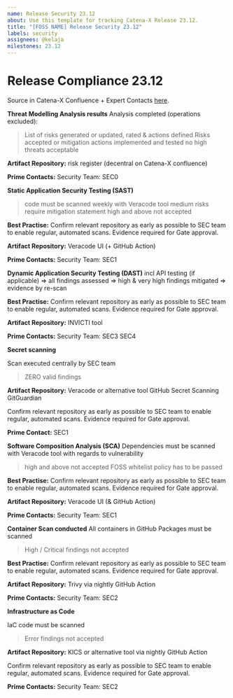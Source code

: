 ```yaml
---
name: Release Security 23.12
about: Use this template for tracking Catena-X Release 23.12.
title: "[FOSS NAME] Release Security 23.12"
labels: security
assignees: @kelaja
milestones: 23.12
---
```


<!---
 * Copyright (c) 2021,2023 Contributors to the Eclipse Foundation
 *
 * See the NOTICE file(s) distributed with this work for additional
 * information regarding copyright ownership.
 *
 * This program and the accompanying materials are made available under the
 * terms of the Apache License, Version 2.0 which is available at
 * https://www.apache.org/licenses/LICENSE-2.0.
 *
 * Unless required by applicable law or agreed to in writing, software
 * distributed under the License is distributed on an "AS IS" BASIS, WITHOUT
 * WARRANTIES OR CONDITIONS OF ANY KIND, either express or implied. See the
 * License for the specific language governing permissions and limitations
 * under the License.
 *
 * SPDX-License-Identifier: Apache-2.0
--->

<!-- 
Thanks for your contribution! Please fill out this template as good as possible. 
Important: Contributing Guidelines can be found here: https://eclipse-tractusx.github.io/docs/oss/how-to-contribute
Checkout the repository README for process description. 
-->

# Release Compliance 23.12
Source in Catena-X Confluence + Expert Contacts [here](https://confluence.catena-x.net/x/DOZkBQ).

**Threat Modelling Analysis results**
Analysis completed (operations excluded):
> List of risks generated or updated, rated & actions defined
> Risks accepted or mitigation actions implemented and tested
> no high threats acceptable


**Artifact Repository:**
risk register
(decentral on Catena-X confluence)

**Prime Contacts:**
Security Team: SEC0

**Static Application Security Testing (SAST)**
>code must be scanned weekly with Veracode tool
>medium risks require mitigation statement
>high and above not accepted

**Best Practise:**
Confirm relevant repository as early as possible to SEC team to enable regular, automated scans. Evidence required for Gate approval.

**Artifact Repository:**
Veracode UI
(+ GitHub Action)

**Prime Contacts:**
Security Team: SEC1


**Dynamic Application Security Testing (DAST)**
incl API testing (if applicable)
=> all findings assessed
=> high & very high findings mitigated
=> evidence by re-scan

**Best Practise:**
Confirm relevant repository as early as possible to SEC team to enable regular, automated scans. Evidence required for Gate approval.

**Artifact Repository:**
INVICTI tool

**Prime Contacts:**
Security Team: SEC3 SEC4

**Secret scanning**

Scan executed centrally by SEC team
>ZERO valid findings

**Artifact Repository:**
Veracode or alternative tool
GitHub Secret Scanning
GitGuardian

Confirm relevant repository as early as possible to SEC team to enable regular, automated scans. Evidence required for Gate approval.

**Prime Contact:** SEC1

**Software Composition Analysis (SCA)**
Dependencies must be scanned with Veracode tool with regards to vulnerability
>high and above not accepted
>FOSS whitelist policy has to be passed

**Best Practise:**
Confirm relevant repository as early as possible to SEC team to enable regular, automated scans. Evidence required for Gate approval.

**Artifact Repository:**
Veracode UI
(& GitHub Action)

**Prime Contacts:**
Security Team: SEC1

**Container Scan conducted**
All containers in GitHub Packages must be scanned
>High / Critical findings not accepted

**Best Practise:**
Confirm relevant repository as early as possible to SEC team to enable regular, automated scans. Evidence required for Gate approval.

**Artifact Repository:**
Trivy
via nightly GitHub Action

**Prime Contacts:**
Security Team: SEC2

**Infrastructure as Code**
	
IaC code must be scanned
>Error findings not accepted

****Artifact Repository:****
KICS or alternative tool
via nightly GitHub Action

Confirm relevant repository as early as possible to SEC team to enable regular, automated scans. Evidence required for Gate approval.

**Prime Contacts:**
Security Team: SEC2